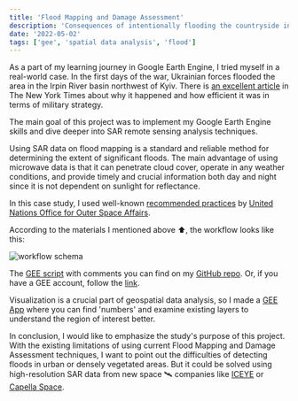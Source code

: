 ```yaml
---
title: 'Flood Mapping and Damage Assessment'
description: 'Consequences of intentionally flooding the countryside in the Irpin River basin northwest of Kyiv.'
date: '2022-05-02'
tags: ['gee', 'spatial data analysis', 'flood']
---
```


As a part of my learning journey in Google Earth Engine, I tried myself in a real-world case. In the first days of the war, Ukrainian forces flooded the area in the Irpin River basin northwest of Kyiv. There is <a href="https://www.nytimes.com/2022/04/27/world/europe/ukraine-russia-war-flood-infrastructure.html" target="_blank">an excellent article</a> in The New York Times about why it happened and how efficient it was in terms of military strategy.

The main goal of this project was to implement my Google Earth Engine skills and dive deeper into SAR remote sensing analysis techniques. 

Using SAR data on flood mapping is a standard and reliable method for determining the extent of significant floods. The main advantage of using microwave data is that it can penetrate cloud cover, operate in any weather conditions, and provide timely and crucial information both day and night since it is not dependent on sunlight for reflectance.

In this case study, I used well-known <a href='https://www.space4water.org/capacity-building-and-training-material/recommended-practice-flood-mapping-and-damage-assessment' target="_blank">recommended practices</a> by [United Nations Office for Outer Space Affairs](https://www.space4water.org/stakeholder/united-nations-office-outer-space-affairs).

According to the materials I mentioned above ⬆️, the workflow looks like this:

![workflow schema](/images/projects/flood_mapping_GEE_workflow_1.png)

The [GEE script](https://github.com/Pancheliuga/flood-mapping-damage-assessment/blob/main/gee-script) with comments you can find on my [GitHub repo](https://github.com/Pancheliuga/flood-mapping-damage-assessment). Or, if you have a GEE account, follow the [link](https://code.earthengine.google.com/82d3678ce0faec31838fb80130d04b3d).

Visualization is a crucial part of geospatial data analysis, so I made a [GEE App](https://pancheliuga.users.earthengine.app/view/flood-mapping) where you can find 'numbers' and examine existing layers to understand the region of interest better. 

In conclusion, I would like to emphasize the study's purpose of this project. With the existing limitations of using current Flood Mapping and Damage Assessment techniques, I want to point out the difficulties of detecting floods in urban or densely vegetated areas. But it could be solved using high-resolution SAR data from new space 🛰️ companies like [ICEYE](https://www.iceye.com/) or [Capella Space](https://www.capellaspace.com/).